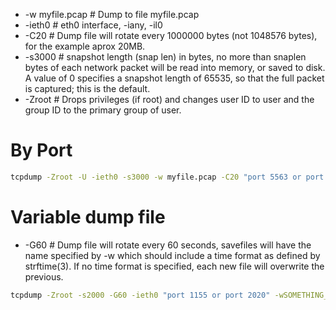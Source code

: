 <!-- TITLE: Tcpdump -->

* -w myfile.pcap  #  Dump to file myfile.pcap
* -ieth0                 # eth0 interface,  -iany, -il0
* -C20                  # Dump file will rotate every 1000000 bytes (not 1048576 bytes), for the example aprox 20MB.
* -s3000               # snapshot length (snap len) in bytes, no more than snaplen bytes of each network packet will be read into memory, or saved to disk.  A value of 0 specifies a snapshot length of 65535, so that the full packet is captured; this is the default.
* -Zroot                # Drops privileges (if root) and changes user ID to user and the group ID to the primary group of user.
# By Port

```sh
tcpdump -Zroot -U -ieth0 -s3000 -w myfile.pcap -C20 "port 5563 or port 15562"
```


# Variable dump file 
* -G60  # Dump file will rotate every 60 seconds, savefiles will have the name specified by -w which should include a time format as defined by strftime(3).  If no time format is specified, each new file will overwrite the previous.

```sh
tcpdump -Zroot -s2000 -G60 -ieth0 "port 1155 or port 2020" -wSOMETHING_201804.%F_%T_pcap 
```